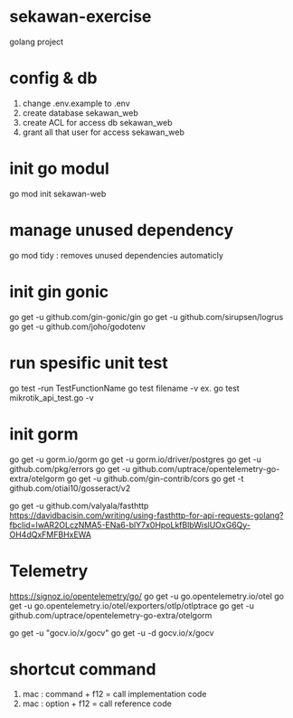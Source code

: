 # sekawan-exercise
golang project

# config & db
1. change .env.example to .env
2. create database sekawan_web
3. create ACL for access db sekawan_web
4. grant all that user for access sekawan_web

# init go modul
go mod init sekawan-web

# manage unused dependency
go mod tidy : removes unused dependencies automaticly

# init gin gonic
go get -u github.com/gin-gonic/gin
go get -u github.com/sirupsen/logrus
go get -u github.com/joho/godotenv

# run spesific unit test
go test -run TestFunctionName
go test filename -v
ex. go test mikrotik_api_test.go -v 

# init gorm
go get -u gorm.io/gorm
go get -u gorm.io/driver/postgres
go get -u github.com/pkg/errors
go get -u github.com/uptrace/opentelemetry-go-extra/otelgorm
go get -u github.com/gin-contrib/cors
go get -t github.com/otiai10/gosseract/v2

go get -u github.com/valyala/fasthttp
https://davidbacisin.com/writing/using-fasthttp-for-api-requests-golang?fbclid=IwAR2OLczNMA5-ENa6-blY7x0HpoLkfBlbWislUOxG6Qy-OH4dQxFMFBHxEWA

# Telemetry
https://signoz.io/opentelemetry/go/
go get -u go.opentelemetry.io/otel
go get -u go.opentelemetry.io/otel/exporters/otlp/otlptrace
go get -u github.com/uptrace/opentelemetry-go-extra/otelgorm

go get -u "gocv.io/x/gocv"
go get -u -d gocv.io/x/gocv

# shortcut command
1. mac : command + f12 = call implementation code
2. mac : option + f12 = call reference code

